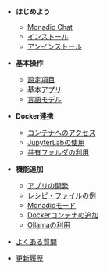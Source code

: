 - **はじめよう**

    - [Monadic Chat](/ja/README.md)
    - [インストール](/ja/installation.md)
    - [アンインストール](/ja/uninstallation.md)

- **基本操作**

    - [設定項目](/ja/settings.md)
    - [基本アプリ](/ja/basic-apps.md)
    - [言語モデル](/ja/language-models.md)

- **Docker連携**
    - [コンテナへのアクセス](/ja/docker-access.md)
    - [JupyterLabの使用](/ja/jupyterlab.md)
    - [共有フォルダの利用](/ja/shared-folder.md)

- **機能追加**

    - [アプリの開発](/ja/developing_apps.md)
    - [レシピ・ファイルの例](/ja/recipe-examples.md)
    - [Monadicモード](/ja/monadic-mode.md)
    - [Dockerコンテナの追加](/ja/adding-containers.md)
    - [Ollamaの利用](/ja/ollama.md)

- [よくある質問](/ja/faq.md)
- [更新履歴](/ja/changelog.md)

